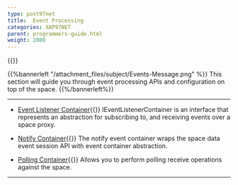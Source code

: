 ```yaml
---
type: post97net
title:  Event Processing
categories: XAP97NET
parent: programmers-guide.html
weight: 2800
---
```


{{<wbr>}}

{{%bannerleft "/attachment_files/subject/Events-Message.png" %}}
This section will guide you through event processing APIs and configuration on top of the space.
{{%/bannerleft%}}







<hr/>


- [Event Listener Container](./event-listener-container.html){{<wbr>}}
IEventListenerContainer is an interface that represents an abstraction for subscribing to, and receiving events over a space proxy.

- [Notify Container](./notify-container.html){{<wbr>}}
The notify event container wraps the space data event session API with event container abstraction.

- [Polling Container](./polling-container.html){{<wbr>}}
Allows you to perform polling receive operations against the space.


<hr/>



